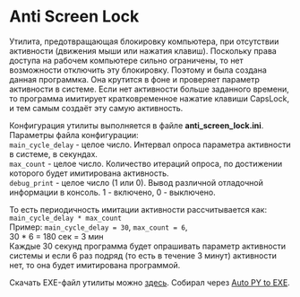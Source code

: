 
# Anti Screen Lock

Утилита, предотвращающая блокировку компьютера, при отсутствии активности (движения мыши или нажатия клавиш). Поскольку права доступа на рабочем компьютере сильно ограничены, то нет возможности отключить эту блокировку. Поэтому и была создана данная программка. Она крутится в фоне и проверяет параметр активности в системе. Если нет активности больше заданного времени, то программа имитирует кратковременное нажатие клавиши CapsLock, и тем самым создаёт эту самую активность.

Конфигурация утилиты выполняется в файле **anti_screen_lock.ini**.  
Параметры файла конфигурации:  
`main_cycle_delay` - целое число. Интервал опроса параметра активности в системе, в секундах.  
`max_count` - целое число. Количество итераций опроса, по достижении которого будет имитирована активность.  
`debug_print` - целое число (1 или 0). Вывод различной отладочной информации в консоль. 1 - включено, 0 - выключено.

То есть периодичность имитации активности рассчитывается как: `main_cycle_delay * max_count`  
Пример: `main_cycle_delay = 30`, `max_count = 6`,  
30 * 6 = 180 сек = 3 мин  
Каждые 30 секунд программа будет опрашивать параметр активности системы и если 6 раз подряд (то есть в течение 3 минут) активности нет, то она будет имитирована программой.

Скачать EXE-файл утилиты можно [здесь](https://github.com/marfikus/anti-screen-lock/releases/). Собирал через [Auto PY to EXE](https://pypi.org/project/auto-py-to-exe/).
